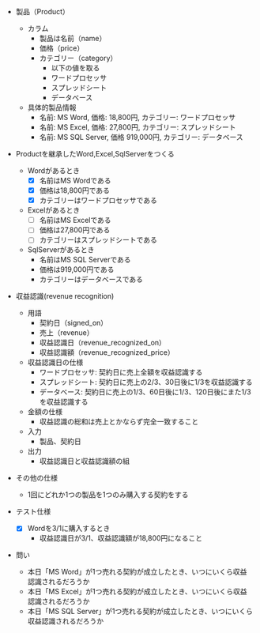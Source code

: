 - 製品（Product）
  - カラム
    - 製品は名前（name）
    - 価格（price）
    - カテゴリー（category）
      - 以下の値を取る
      - ワードプロセッサ
      - スプレッドシート
      - データベース
  - 具体的製品情報
    - 名前: MS Word, 価格: 18,800円, カテゴリー: ワードプロセッサ
    - 名前: MS Excel, 価格: 27,800円, カテゴリー: スプレッドシート
    - 名前: MS SQL Server, 価格 919,000円, カテゴリー: データベース

- Productを継承したWord,Excel,SqlServerをつくる
  - Wordがあるとき
    - [x] 名前はMS Wordである
    - [x] 価格は18,800円である
    - [x] カテゴリーはワードプロセッサである
  - Excelがあるとき
    - [ ] 名前はMS Excelである
    - [ ] 価格は27,800円である
    - [ ] カテゴリーはスプレッドシートである
  - SqlServerがあるとき
    - 名前はMS SQL Serverである
    - 価格は919,000円である
    - カテゴリーはデータベースである

- 収益認識(revenue recognition)
  - 用語
    - 契約日（signed_on）
    - 売上（revenue）
    - 収益認識日（revenue_recognized_on）
    - 収益認識額（revenue_recognized_price）
  - 収益認識日の仕様
    - ワードプロセッサ: 契約日に売上全額を収益認識する
    - スプレッドシート: 契約日に売上の2/3、30日後に1/3を収益認識する
    - データベース: 契約日に売上の1/3、60日後に1/3、120日後にまた1/3を収益認識する
  - 金額の仕様
    - 収益認識の総和は売上とかならず完全一致すること
  - 入力
    - 製品、契約日
  - 出力
    - 収益認識日と収益認識額の組
- その他の仕様
  - 1回にどれか1つの製品を1つのみ購入する契約をする
- テスト仕様
  - [x] Wordを3/1に購入するとき
    - 収益認識日が3/1、収益認識額が18,800円になること

- 問い
  - 本日「MS Word」が1つ売れる契約が成立したとき、いつにいくら収益認識されるだろうか
  - 本日「MS Excel」が1つ売れる契約が成立したとき、いつにいくら収益認識されるだろうか
  - 本日「MS SQL Server」が1つ売れる契約が成立したとき、いつにいくら収益認識されるだろうか

